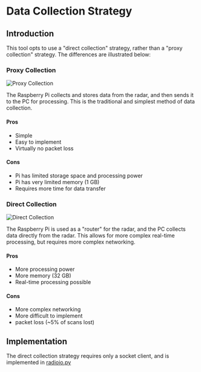 # Data Collection Strategy

## Introduction
This tool opts to use a "direct collection" strategy, rather than a "proxy collection" strategy. The differences are illustrated below:

### Proxy Collection
![Proxy Collection](media/picollect.png)

The Raspberry Pi collects and stores data from the radar, and then sends it to the PC for processing. This is the traditional and simplest method of data collection.

#### Pros
+ Simple
+ Easy to implement
+ Virtually no packet loss

#### Cons
- Pi has limited storage space and processing power
- Pi has very limited memory (1 GB) 
- Requires more time for data transfer

### Direct Collection
![Direct Collection](media/cpcollect.png)

The Raspberry Pi is used as a "router" for the radar, and the PC collects data directly from the radar. This allows for more complex real-time processing, but requires more complex networking.

#### Pros
+ More processing power
+ More memory (32 GB)
+ Real-time processing possible

#### Cons
- More complex networking
- More difficult to implement
- packet loss (~5% of scans lost)

## Implementation
The direct collection strategy requires only a socket client, and is implemented in [radioio.py](/src/lib/radario.py)